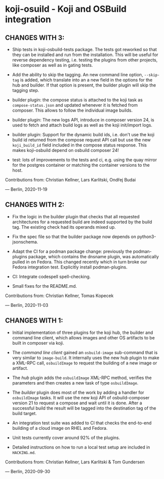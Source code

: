 # koji-osuild  - Koji and OSBuild integration

## CHANGES WITH 3:

  * Ship tests in koji-osbuild-tests package. The tests got
    reworked so that they can be installed and run from the
    installation. This will be useful for reverse dependency
    testing, i.e. testing the plugins from other projects,
    like composer as well as in gating tests.

  * Add the ability to skip the tagging. An new command line
    option, `--skip-tag` is added, which translate into an
    a new field in the options for the hub and builder. If
    that option is present, the builder plugin will skip the
    tagging step.

  * builder plugin: the compose status is attached to the
    koji task as `compose-status.json` and updated whenever
    it is fetched from composer. This allows to follow the
    individual image builds.

  * builder plugin: The new logs API, introduce in composer
    version 24, is used to fetch and attach build logs as
    well as the koji init/import logs.

  * builder plugin: Support for the dynamic build ids, i.e.
    don't use the koji build id returned from the compose
    request API call but use the new `koji_build_id` field
    included in the compose status response.
    This makes koji-osbuild depend on osbuild composer 24!

  * test: lots of improvements to the tests and ci, e.g.
    using the quay mirror for the postgres container or
    matching the container versions to the host.

Contributions from: Christian Kellner, Lars Karlitski,
                    Ondřej Budai

— Berlin, 2020-11-19

## CHANGES WITH 2:

  * Fix the logic in the builder plugin that checks that
    all requested architectures for a requested build are
    indeed supported by the build tag. The existing check
    had its operands mixed up.

  * Fix the spec file so that the builder package now
    depends on python3-jsonschema.

  * Adapt the CI for a podman package change: previously
    the podman-plugins package, which contains the dnsname
    plugin, was automatically pulled in on Fedora. This
    changed recently which in turn broke our Fedora
    integration test. Explicitly install podman-plugins.

  * CI: Integrate codespell spell-checking.

  * Small fixes for the README.md.

Contributions from: Christian Kellner, Tomas Kopecek

— Berlin, 2020-11-03

## CHANGES WITH 1:

  * Initial implementation of three plugins for the koji
    hub, the builder and command line client, which allows
    images and other OS artifacts to be built in composer
    via koji.

  * The *command line client* gained an `osbuild-image`
    sub-command that is very similar to `image-build`.
    It internally uses the new hub plugin to make a XML-RPC
    call, `osbuildImage` to request the building of a new
    image or artifact.

  * The *hub* plugin adds the `osbuildImage` XML-RPC method,
    verifies the parameters and then creates a new task of
    type `osbuildImage`.

  * The *builder* plugin does most of the work by adding a
    handler for `osbuildImage` tasks. It will use the new
    koji API of osbuild-composer version 21 to request a
    compose and wait until it is done. After a successful
    build the result will be tagged into the destination
    tag of the build target.

  * An integration test suite was added to CI that checks
    the end-to-end building of a cloud image on RHEL and
    Fedora.

  * Unit tests currently cover around 92% of the plugins.

  * Detailed instructions on how to run a local test setup
    are included in `HACKING.md`.

Contributions from: Christian Kellner, Lars Karlitski &
                    Tom Gundersen

— Berlin, 2020-09-30
